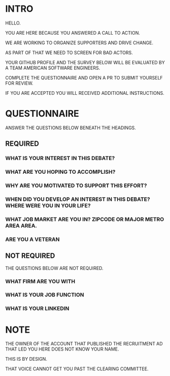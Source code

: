 # INTRO

HELLO.

YOU ARE HERE BECAUSE YOU ANSWERED A CALL TO ACTION.

WE ARE WORKING TO ORGANIZE SUPPORTERS AND DRIVE CHANGE.

AS PART OF THAT WE NEED TO SCREEN FOR BAD ACTORS.

YOUR GITHUB PROFILE AND THE SURVEY BELOW WILL BE EVALUATED BY A TEAM AMERICAN SOFTWARE ENGINEERS.

COMPLETE THE QUESTIONNAIRE AND OPEN A PR TO SUBMIT YOURSELF FOR REVIEW.

IF YOU ARE ACCEPTED YOU WILL RECEIVED ADDITIONAL INSTRUCTIONS.

# QUESTIONNAIRE

ANSWER THE QUESTIONS BELOW BENEATH THE HEADINGS.

## REQUIRED

### WHAT IS YOUR INTEREST IN THIS DEBATE?
### WHAT ARE YOU HOPING TO ACCOMPLISH?
### WHY ARE YOU MOTIVATED TO SUPPORT THIS EFFORT?
### WHEN DID YOU DEVELOP AN INTEREST IN THIS DEBATE? WHERE WERE YOU IN YOUR LIFE?
### WHAT JOB MARKET ARE YOU IN? ZIPCODE OR MAJOR METRO AREA AREA.
### ARE YOU A VETERAN

## NOT REQUIRED

THE QUESTIONS BELOW ARE NOT REQUIRED.

### WHAT FIRM ARE YOU WITH
### WHAT IS YOUR JOB FUNCTION
### WHAT IS YOUR LINKEDIN

# NOTE

THE OWNER OF THE ACCOUNT THAT PUBLISHED THE RECRUITMENT AD THAT LED YOU HERE DOES NOT KNOW YOUR NAME.

THIS IS BY DESIGN.

THAT VOICE CANNOT GET YOU PAST THE CLEARING COMMITTEE.
